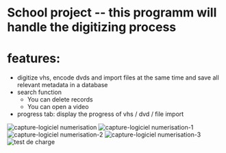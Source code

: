 # School project -- this programm will handle the digitizing process

# features:
* digitize vhs, encode dvds and import files at the same time and save all relevant metadata in a database
* search function
  * You can delete records
  * You can open a video
* progress tab: display the progress of vhs / dvd / file import

![capture-logiciel numerisation](https://cloud.githubusercontent.com/assets/7746352/9568322/97d2f64a-4f46-11e5-8d23-317713727de4.png)
![capture-logiciel numerisation-1](https://cloud.githubusercontent.com/assets/7746352/9568324/97d8711a-4f46-11e5-8a04-7d5e5b114dbe.png)
![capture-logiciel numerisation-2](https://cloud.githubusercontent.com/assets/7746352/9568325/97d8aee6-4f46-11e5-9405-85d46a1cb837.png)
![capture-logiciel numerisation-3](https://cloud.githubusercontent.com/assets/7746352/9568323/97d56182-4f46-11e5-9faa-bb2c1a3022f7.png)
![test de charge](https://cloud.githubusercontent.com/assets/7746352/9568326/97d8f680-4f46-11e5-818e-abde540a4eff.png)

